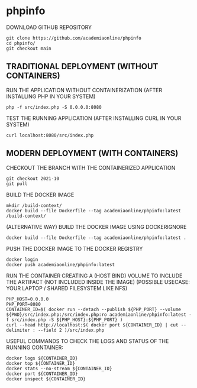 # phpinfo

DOWNLOAD GITHUB REPOSITORY
```
git clone https://github.com/academiaonline/phpinfo
cd phpinfo/
git checkout main
```
## TRADITIONAL DEPLOYMENT (WITHOUT CONTAINERS)
RUN THE APPLICATION WITHOUT CONTAINERIZATION (AFTER INSTALLING PHP IN YOUR SYSTEM)
```
php -f src/index.php -S 0.0.0.0:8080
```
TEST THE RUNNING APPLICATION (AFTER INSTALLING CURL IN YOUR SYSTEM)
```
curl localhost:8080/src/index.php
```
## MODERN DEPLOYMENT (WITH CONTAINERS)
CHECKOUT THE BRANCH WITH THE CONTAINERIZED APPLICATION
```
git checkout 2021-10
git pull
```
BUILD THE DOCKER IMAGE
```
mkdir /build-context/
docker build --file Dockerfile --tag academiaonline/phpinfo:latest /build-context/
```
(ALTERNATIVE WAY) BUILD THE DOCKER IMAGE USING DOCKERIGNORE
```
docker build --file Dockerfile --tag academiaonline/phpinfo:latest .
```
PUSH THE DOCKER IMAGE TO THE DOCKER REGISTRY
```
docker login
docker push academiaonline/phpinfo:latest
```
RUN THE CONTAINER CREATING A (HOST BIND) VOLUME TO INCLUDE THE ARTIFACT (NOT INCLUDED INSIDE THE IMAGE) (POSSIBLE USECASE: YOUR LAPTOP / SHARED FILESYSTEM LIKE NFS)
```
PHP_HOST=0.0.0.0
PHP_PORT=8080
CONTAINER_ID=$( docker run --detach --publish ${PHP_PORT} --volume ${PWD}/src/index.php:/src/index.php:ro academiaonline/phpinfo:latest -f src/index.php -S ${PHP_HOST}:${PHP_PORT} )
curl --head http://localhost:$( docker port ${CONTAINER_ID} | cut --delimiter : --field 2 )/src/index.php
```
USEFUL COMMANDS TO CHECK THE LOGS AND STATUS OF THE RUNNING CONTAINER:
```
docker logs ${CONTAINER_ID}
docker top ${CONTAINER_ID}
docker stats --no-stream ${CONTAINER_ID}
docker port ${CONTAINER_ID}
docker inspect ${CONTAINER_ID}
```
